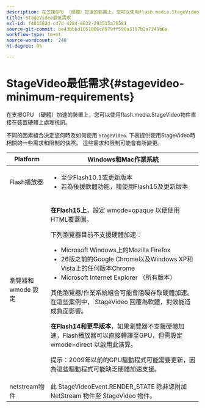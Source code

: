 ```yaml
---
description: 在支援GPU （硬體）加速的裝置上，您可以使用flash.media.StageVideo物件直接在裝置硬體上處理視訊。
title: StageVideo最低需求
exl-id: f401682d-c47d-4284-8832-293515a76581
source-git-commit: be43bbbd1051886c8979ff590a3197b2a7249b6a
workflow-type: tm+mt
source-wordcount: '248'
ht-degree: 0%

---
```


# StageVideo最低需求{#stagevideo-minimum-requirements}

在支援GPU （硬體）加速的裝置上，您可以使用flash.media.StageVideo物件直接在裝置硬體上處理視訊。

<!--<a id="section_64DDAA8DB215493E8A7CA6636819D350"></a>-->

不同的因素組合決定您何時及如何使用 `StageVideo`. 下表提供使用StageVideo時相關的一些需求和限制的快照。 這些需求和限制可能會有所變更。

<table id="table_882F4462A5AE47E28A60A39D112164A7"> 
 <thead> 
  <tr> 
   <th colname="col1" class="entry"> Platform </th> 
   <th colname="col2" class="entry"> Windows和Mac作業系統 </th> 
  </tr>
 </thead>
 <tbody> 
  <tr> 
   <td colname="col1"> Flash播放器 </td> 
   <td colname="col2"> 
    <ul id="ul_s42_lm2_jp"> 
     <li id="li_308FA9EC206B437A9EE04C29F9480B73">至少Flash10.1或更新版本 </li> 
     <li id="li_5898EDB0D12A43389076BCC7F4A27A0A">若為後援軟體功能，請使用Flash15及更新版本 </li> 
    </ul> </td> 
  </tr> 
  <tr> 
   <td colname="col1">瀏覽器和 <span class="codeph"> wmode</span> 設定 </td> 
   <td colname="col2"> <p><b>在Flash15上</b>，設定 <span class="codeph"> wmode=opaque</span> 以便使用HTML覆蓋圖。 </p> <p>下列瀏覽器目前不支援硬體加速： 
     <ul id="ul_frv_ykf_jp"> 
      <li id="li_3D407A61FEE042A9B85A6EFACA6D7719">Microsoft Windows上的Mozilla Firefox </li> 
      <li id="li_39B85AC352564DA8B86EA826638F1F4B">26版之前的Google Chrome以及Windows XP和Vista上的任何版本Chrome </li> 
      <li id="li_0042BA6070C849E6B7C4B4BF4333F712">Microsoft Internet Explorer （所有版本） </li> 
     </ul>其他瀏覽器/作業系統組合可能會阻礙存取硬體加速。 在這些案例中， <span class="codeph"> StageVideo</span> 回覆為軟體，對效能造成負面影響。 </p> <p><b>在Flash14和更早版本</b>，如果瀏覽器不支援硬體加速，Flash播放器可以直接轉譯至GPU，但需設定 <span class="codeph"> wmode=direct</span> 以啟用此演算。 <p>提示：2009年以前的GPU驅動程式可能需要更新，因為這些驅動程式可能缺乏硬體加速支援。 </p> </p> </td> 
  </tr> 
  <tr> 
   <td colname="col1"> netstream物件 </td> 
   <td colname="col2">此 <span class="codeph"> StageVideoEvent.RENDER_STATE</span> 除非您附加 <span class="codeph"> NetStream</span> 物件至 <span class="codeph"> StageVideo</span> 物件。 </td> 
  </tr> 
 </tbody> 
</table>
